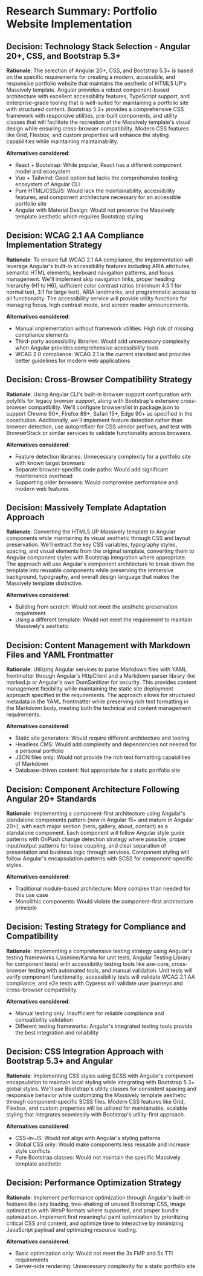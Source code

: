 # Research Summary: Portfolio Website Implementation

## Decision: Technology Stack Selection - Angular 20+, CSS, and Bootstrap 5.3+
**Rationale**: The selection of Angular 20+, CSS, and Bootstrap 5.3+ is based on the specific requirements for creating a modern, accessible, and responsive portfolio website that maintains the aesthetic of HTML5 UP's Massively template. Angular provides a robust component-based architecture with excellent accessibility features, TypeScript support, and enterprise-grade tooling that is well-suited for maintaining a portfolio site with structured content. Bootstrap 5.3+ provides a comprehensive CSS framework with responsive utilities, pre-built components, and utility classes that will facilitate the recreation of the Massively template's visual design while ensuring cross-browser compatibility. Modern CSS features like Grid, Flexbox, and custom properties will enhance the styling capabilities while maintaining maintainability.

**Alternatives considered**:
- React + Bootstrap: While popular, React has a different component model and ecosystem
- Vue + Tailwind: Good option but lacks the comprehensive tooling ecosystem of Angular CLI
- Pure HTML/CSS/JS: Would lack the maintainability, accessibility features, and component architecture necessary for an accessible portfolio site
- Angular with Material Design: Would not preserve the Massively template aesthetic which requires Bootstrap styling

## Decision: WCAG 2.1 AA Compliance Implementation Strategy
**Rationale**: To ensure full WCAG 2.1 AA compliance, the implementation will leverage Angular's built-in accessibility features including ARIA attributes, semantic HTML elements, keyboard navigation patterns, and focus management. We'll implement skip navigation links, proper heading hierarchy (H1 to H6), sufficient color contrast ratios (minimum 4.5:1 for normal text, 3:1 for large text), ARIA landmarks, and programmatic access to all functionality. The accessibility service will provide utility functions for managing focus, high contrast mode, and screen reader announcements.

**Alternatives considered**:
- Manual implementation without framework utilities: High risk of missing compliance elements
- Third-party accessibility libraries: Would add unnecessary complexity when Angular provides comprehensive accessibility tools
- WCAG 2.0 compliance: WCAG 2.1 is the current standard and provides better guidelines for modern web applications

## Decision: Cross-Browser Compatibility Strategy
**Rationale**: Using Angular CLI's built-in browser support configuration with polyfills for legacy browser support, along with Bootstrap's extensive cross-browser compatibility. We'll configure browserslist in package.json to support Chrome 90+, Firefox 88+, Safari 15+, Edge 90+ as specified in the constitution. Additionally, we'll implement feature detection rather than browser detection, use autoprefixer for CSS vendor prefixes, and test with BrowserStack or similar services to validate functionality across browsers.

**Alternatives considered**:
- Feature detection libraries: Unnecessary complexity for a portfolio site with known target browsers
- Separate browser-specific code paths: Would add significant maintenance overhead
- Supporting older browsers: Would compromise performance and modern web features

## Decision: Massively Template Adaptation Approach
**Rationale**: Converting the HTML5 UP Massively template to Angular components while maintaining its visual aesthetic through CSS and layout preservation. We'll extract the key CSS variables, typography styles, spacing, and visual elements from the original template, converting them to Angular component styles with Bootstrap integration where appropriate. The approach will use Angular's component architecture to break down the template into reusable components while preserving the immersive background, typography, and overall design language that makes the Massively template distinctive.

**Alternatives considered**:
- Building from scratch: Would not meet the aesthetic preservation requirement
- Using a different template: Would not meet the requirement to maintain Massively's aesthetic

## Decision: Content Management with Markdown Files and YAML Frontmatter
**Rationale**: Utilizing Angular services to parse Markdown files with YAML frontmatter through Angular's HttpClient and a Markdown parser library like marked.js or Angular's own DomSanitizer for security. This provides content management flexibility while maintaining the static site deployment approach specified in the requirements. The approach allows for structured metadata in the YAML frontmatter while preserving rich text formatting in the Markdown body, meeting both the technical and content management requirements.

**Alternatives considered**:
- Static site generators: Would require different architecture and tooling
- Headless CMS: Would add complexity and dependencies not needed for a personal portfolio
- JSON files only: Would not provide the rich text formatting capabilities of Markdown
- Database-driven content: Not appropriate for a static portfolio site

## Decision: Component Architecture Following Angular 20+ Standards
**Rationale**: Implementing a component-first architecture using Angular's standalone components pattern (new in Angular 15+ and mature in Angular 20+), with each major section (hero, gallery, about, contact) as a standalone component. Each component will follow Angular style guide patterns with OnPush change detection strategy where possible, proper input/output patterns for loose coupling, and clear separation of presentation and business logic through services. Component styling will follow Angular's encapsulation patterns with SCSS for component-specific styles.

**Alternatives considered**:
- Traditional module-based architecture: More complex than needed for this use case
- Monolithic components: Would violate the component-first architecture principle

## Decision: Testing Strategy for Compliance and Compatibility
**Rationale**: Implementing a comprehensive testing strategy using Angular's testing frameworks (Jasmine/Karma for unit tests, Angular Testing Library for component tests) with accessibility testing tools like axe-core, cross-browser testing with automated tools, and manual validation. Unit tests will verify component functionality, accessibility tests will validate WCAG 2.1 AA compliance, and e2e tests with Cypress will validate user journeys and cross-browser compatibility.

**Alternatives considered**:
- Manual testing only: Insufficient for reliable compliance and compatibility validation
- Different testing frameworks: Angular's integrated testing tools provide the best integration and reliability

## Decision: CSS Integration Approach with Bootstrap 5.3+ and Angular
**Rationale**: Implementing CSS styles using SCSS with Angular's component encapsulation to maintain local styling while integrating with Bootstrap 5.3+ global styles. We'll use Bootstrap's utility classes for consistent spacing and responsive behavior while customizing the Massively template aesthetic through component-specific SCSS files. Modern CSS features like Grid, Flexbox, and custom properties will be utilized for maintainable, scalable styling that integrates seamlessly with Bootstrap's utility-first approach.

**Alternatives considered**:
- CSS-in-JS: Would not align with Angular's styling patterns
- Global CSS only: Would make components less reusable and increase style conflicts
- Pure Bootstrap classes: Would not maintain the specific Massively template aesthetic

## Decision: Performance Optimization Strategy
**Rationale**: Implement performance optimization through Angular's built-in features like lazy loading, tree-shaking of unused Bootstrap CSS, image optimization with WebP formats where supported, and proper bundle optimization. Implement first meaningful paint optimization by prioritizing critical CSS and content, and optimize time to interactive by minimizing JavaScript payload and optimizing resource loading.

**Alternatives considered**:
- Basic optimization only: Would not meet the 3s FMP and 5s TTI requirements
- Server-side rendering: Unnecessary complexity for a static portfolio site